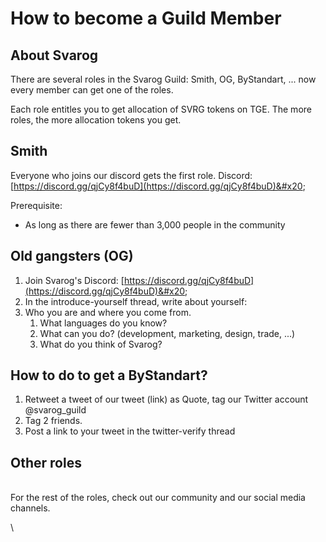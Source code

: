# How to become a Guild Member

## About Svarog <a href="#docs-internal-guid-52bd11c1-7fff-1614-3523-819c06263e97" id="docs-internal-guid-52bd11c1-7fff-1614-3523-819c06263e97"></a>

There are several roles in the Svarog Guild: Smith, OG, ByStandart, ... now every member can get one of the roles.

Each role entitles you to get allocation of SVRG tokens on TGE. The more roles, the more allocation tokens you get.

## Smith

Everyone who joins our discord gets the first role. Discord: [https://discord.gg/qjCy8f4buD](https://discord.gg/qjCy8f4buD)&#x20;

Prerequisite:&#x20;

* As long as there are fewer than 3,000 people in the community

## Old gangsters (OG)

1. Join Svarog's Discord: [https://discord.gg/qjCy8f4buD](https://discord.gg/qjCy8f4buD)&#x20;
2. In the introduce-yourself thread, write about yourself:
3. Who you are and where you come from.
   1. What languages do you know?
   2. What can you do? (development, marketing, design, trade, ...)
   3. What do you think of Svarog?

## How to do to get a ByStandart?

1. Retweet a tweet of our tweet (link) as Quote, tag our Twitter account @svarog\_guild
2. Tag 2 friends.
3. Post a link to your tweet in the twitter-verify thread

## Other roles

\
For the rest of the roles, check out our community and our social media channels.

\
